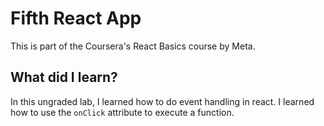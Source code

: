 # Fifth React App
This is part of the Coursera's React Basics course by Meta.

## What did I learn?
In this ungraded lab, I learned how to do event handling in react. I learned how to use the `onClick` attribute to execute a function.